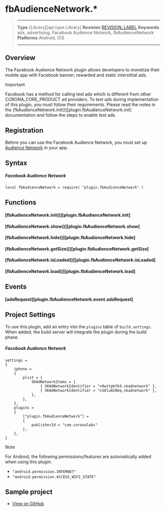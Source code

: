 # fbAudienceNetwork.*

> --------------------- ------------------------------------------------------------------------------------------
> __Type__              [Library][api.type.Library]
> __Revision__          [REVISION_LABEL](REVISION_URL)
> __Keywords__          ads, advertising, Facebook Audience Network, fbAudienceNetwork
> __Platforms__			Android, iOS
> --------------------- ------------------------------------------------------------------------------------------


## Overview

The Facebook Audience Network plugin allows developers to monetize their mobile app with Facebook banner, rewarded and static interstitial ads.

<div class="guide-notebox-imp">
<div class="notebox-title-imp">Important</div>

Facebook has a method for calling test ads which is different from other CORONA_CORE_PRODUCT ad providers. To test ads during implementation of this plugin, you must follow their requirements. Please read the notes in the [fbAudienceNetwork.init()][plugin.fbAudienceNetwork.init] documentation and follow the steps to enable test ads.

</div>


## Registration

Before you can use the Facebook Audience Network, you must set up [Audience Network](https://developers.facebook.com/docs/audience-network/getting-started) in your app.


## Syntax

<div id="example">

##### Facebook Audience Network

	local fbAudienceNetwork = require( "plugin.fbAudienceNetwork" )

</div>


## Functions

#### [fbAudienceNetwork.init()][plugin.fbAudienceNetwork.init]

#### [fbAudienceNetwork.show()][plugin.fbAudienceNetwork.show]

#### [fbAudienceNetwork.hide()][plugin.fbAudienceNetwork.hide]

#### [fbAudienceNetwork.getSize()][plugin.fbAudienceNetwork.getSize]

#### [fbAudienceNetwork.isLoaded()][plugin.fbAudienceNetwork.isLoaded]

#### [fbAudienceNetwork.load()][plugin.fbAudienceNetwork.load]


## Events

#### [adsRequest][plugin.fbAudienceNetwork.event.adsRequest]


## Project Settings

To use this plugin, add an entry into the `plugins` table of `build.settings`. When added, the build server will integrate the plugin during the build phase.

<div id="example">

##### Facebook Audience Network

``````{ brush="lua" gutter="false" first-line="1" highlight="[5,6,7,8]" }
settings =
{
	iphone =
	{
		plist = {
			SKAdNetworkItems = {
				{ SKAdNetworkIdentifier = "v9wttpbfk9.skadnetwork" },
				{ SKAdNetworkIdentifier = "n38lu8286q.skadnetwork" },
			},
		},
	},
	plugins =
	{
		["plugin.fbAudienceNetwork"] =
		{
			publisherId = "com.coronalabs"
		},
	},
}
``````

</div>
<div class="guide-notebox">
<div class="notebox-title">Note</div>

For Android, the following permissions/features are automatically added when using this plugin:

* `"android.permission.INTERNET"`
* `"android.permission.ACCESS_WIFI_STATE"`

</div>

## Sample project

* [View on GitHub](https://github.com/coronalabs/plugins-sample-fbAudienceNetwork)
